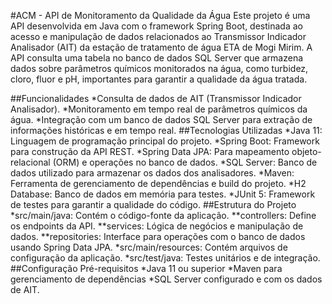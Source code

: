 #ACM - API de Monitoramento da Qualidade da Água
Este projeto é uma API desenvolvida em Java com o framework Spring Boot, destinada ao acesso e manipulação de dados relacionados ao Transmissor Indicador Analisador (AIT) da estação de tratamento de água ETA de Mogi Mirim. A API consulta uma tabela no banco de dados SQL Server que armazena dados sobre parâmetros químicos monitorados na água, como turbidez, cloro, fluor e pH, importantes para garantir a qualidade da água tratada.

##Funcionalidades
*Consulta de dados de AIT (Transmissor Indicador Analisador).
*Monitoramento em tempo real de parâmetros químicos da água.
*Integração com um banco de dados SQL Server para extração de informações históricas e em tempo real.
##Tecnologias Utilizadas
*Java 11: Linguagem de programação principal do projeto.
*Spring Boot: Framework para construção da API REST.
*Spring Data JPA: Para mapeamento objeto-relacional (ORM) e operações no banco de dados.
*SQL Server: Banco de dados utilizado para armazenar os dados dos analisadores.
*Maven: Ferramenta de gerenciamento de dependências e build do projeto.
*H2 Database: Banco de dados em memória para testes.
*JUnit 5: Framework de testes para garantir a qualidade do código.
##Estrutura do Projeto
*src/main/java: Contém o código-fonte da aplicação.
**controllers: Define os endpoints da API.
**services: Lógica de negócios e manipulação de dados.
**repositories: Interface para operações com o banco de dados usando Spring Data JPA.
*src/main/resources: Contém arquivos de configuração da aplicação.
*src/test/java: Testes unitários e de integração.
##Configuração
Pré-requisitos
*Java 11 ou superior
*Maven para gerenciamento de dependências
*SQL Server configurado e com os dados de AIT.

